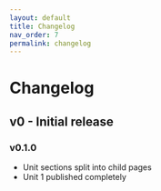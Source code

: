 ```yaml
---
layout: default
title: Changelog
nav_order: 7
permalink: changelog
---
```


# Changelog

## v0 - Initial release
### v0.1.0
- Unit sections split into child pages
- Unit 1 published completely